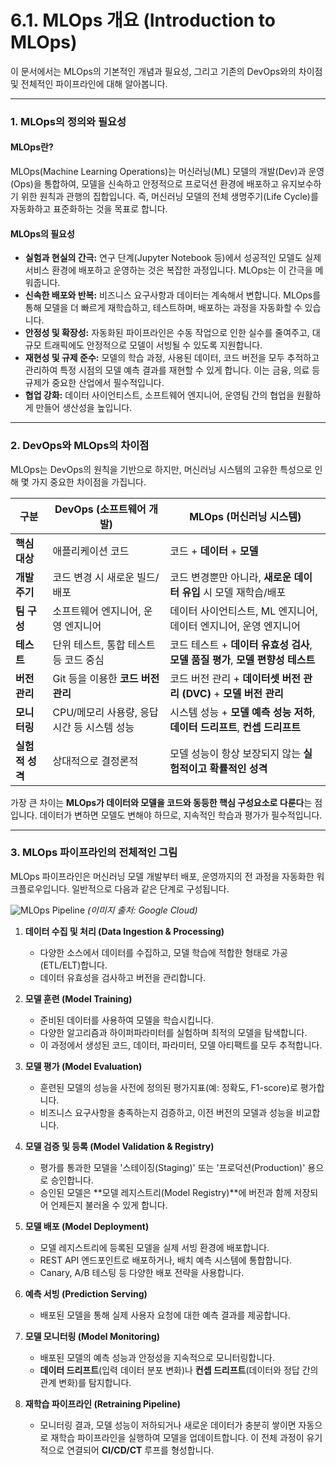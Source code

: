 # 6.1. MLOps 개요 (Introduction to MLOps)

이 문서에서는 MLOps의 기본적인 개념과 필요성, 그리고 기존의 DevOps와의 차이점 및 전체적인 파이프라인에 대해 알아봅니다.

---

### 1. MLOps의 정의와 필요성

#### MLOps란?
MLOps(Machine Learning Operations)는 머신러닝(ML) 모델의 개발(Dev)과 운영(Ops)을 통합하여, 모델을 신속하고 안정적으로 프로덕션 환경에 배포하고 유지보수하기 위한 원칙과 관행의 집합입니다. 즉, 머신러닝 모델의 전체 생명주기(Life Cycle)를 자동화하고 표준화하는 것을 목표로 합니다.

#### MLOps의 필요성
- **실험과 현실의 간극:** 연구 단계(Jupyter Notebook 등)에서 성공적인 모델도 실제 서비스 환경에 배포하고 운영하는 것은 복잡한 과정입니다. MLOps는 이 간극을 메워줍니다.
- **신속한 배포와 반복:** 비즈니스 요구사항과 데이터는 계속해서 변합니다. MLOps를 통해 모델을 더 빠르게 재학습하고, 테스트하며, 배포하는 과정을 자동화할 수 있습니다.
- **안정성 및 확장성:** 자동화된 파이프라인은 수동 작업으로 인한 실수를 줄여주고, 대규모 트래픽에도 안정적으로 모델이 서빙될 수 있도록 지원합니다.
- **재현성 및 규제 준수:** 모델의 학습 과정, 사용된 데이터, 코드 버전을 모두 추적하고 관리하여 특정 시점의 모델 예측 결과를 재현할 수 있게 합니다. 이는 금융, 의료 등 규제가 중요한 산업에서 필수적입니다.
- **협업 강화:** 데이터 사이언티스트, 소프트웨어 엔지니어, 운영팀 간의 협업을 원활하게 만들어 생산성을 높입니다.

---

### 2. DevOps와 MLOps의 차이점

MLOps는 DevOps의 원칙을 기반으로 하지만, 머신러닝 시스템의 고유한 특성으로 인해 몇 가지 중요한 차이점을 가집니다.

| 구분 | DevOps (소프트웨어 개발) | MLOps (머신러닝 시스템) |
|---|---|---|
| **핵심 대상** | 애플리케이션 코드 | 코드 + **데이터** + **모델** |
| **개발 주기** | 코드 변경 시 새로운 빌드/배포 | 코드 변경뿐만 아니라, **새로운 데이터 유입** 시 모델 재학습/배포 |
| **팀 구성** | 소프트웨어 엔지니어, 운영 엔지니어 | 데이터 사이언티스트, ML 엔지니어, 데이터 엔지니어, 운영 엔지니어 |
| **테스트** | 단위 테스트, 통합 테스트 등 코드 중심 | 코드 테스트 + **데이터 유효성 검사**, **모델 품질 평가**, **모델 편향성 테스트** |
| **버전 관리** | Git 등을 이용한 **코드 버전 관리** | 코드 버전 관리 + **데이터셋 버전 관리 (DVC)** + **모델 버전 관리** |
| **모니터링** | CPU/메모리 사용량, 응답 시간 등 시스템 성능 | 시스템 성능 + **모델 예측 성능 저하**, **데이터 드리프트**, **컨셉 드리프트** |
| **실험적 성격** | 상대적으로 결정론적 | 모델 성능이 항상 보장되지 않는 **실험적이고 확률적인 성격** |

가장 큰 차이는 **MLOps가 데이터와 모델을 코드와 동등한 핵심 구성요소로 다룬다**는 점입니다. 데이터가 변하면 모델도 변해야 하므로, 지속적인 학습과 평가가 필수적입니다.

---

### 3. MLOps 파이프라인의 전체적인 그림

MLOps 파이프라인은 머신러닝 모델 개발부터 배포, 운영까지의 전 과정을 자동화한 워크플로우입니다. 일반적으로 다음과 같은 단계로 구성됩니다.

![MLOps Pipeline](https://i.imgur.com/8pT4aYy.png)
*(이미지 출처: Google Cloud)*

1.  **데이터 수집 및 처리 (Data Ingestion & Processing)**
    - 다양한 소스에서 데이터를 수집하고, 모델 학습에 적합한 형태로 가공(ETL/ELT)합니다.
    - 데이터 유효성을 검사하고 버전을 관리합니다.

2.  **모델 훈련 (Model Training)**
    - 준비된 데이터를 사용하여 모델을 학습시킵니다.
    - 다양한 알고리즘과 하이퍼파라미터를 실험하며 최적의 모델을 탐색합니다.
    - 이 과정에서 생성된 코드, 데이터, 파라미터, 모델 아티팩트를 모두 추적합니다.

3.  **모델 평가 (Model Evaluation)**
    - 훈련된 모델의 성능을 사전에 정의된 평가지표(예: 정확도, F1-score)로 평가합니다.
    - 비즈니스 요구사항을 충족하는지 검증하고, 이전 버전의 모델과 성능을 비교합니다.

4.  **모델 검증 및 등록 (Model Validation & Registry)**
    - 평가를 통과한 모델을 '스테이징(Staging)' 또는 '프로덕션(Production)' 용으로 승인합니다.
    - 승인된 모델은 **모델 레지스트리(Model Registry)**에 버전과 함께 저장되어 언제든지 불러올 수 있게 합니다.

5.  **모델 배포 (Model Deployment)**
    - 모델 레지스트리에 등록된 모델을 실제 서빙 환경에 배포합니다.
    - REST API 엔드포인트로 배포하거나, 배치 예측 시스템에 통합합니다.
    - Canary, A/B 테스팅 등 다양한 배포 전략을 사용합니다.

6.  **예측 서빙 (Prediction Serving)**
    - 배포된 모델을 통해 실제 사용자 요청에 대한 예측 결과를 제공합니다.

7.  **모델 모니터링 (Model Monitoring)**
    - 배포된 모델의 예측 성능과 안정성을 지속적으로 모니터링합니다.
    - **데이터 드리프트**(입력 데이터 분포 변화)나 **컨셉 드리프트**(데이터와 정답 간의 관계 변화)를 탐지합니다.

8.  **재학습 파이프라인 (Retraining Pipeline)**
    - 모니터링 결과, 모델 성능이 저하되거나 새로운 데이터가 충분히 쌓이면 자동으로 재학습 파이프라인을 실행하여 모델을 업데이트합니다. 이 전체 과정이 유기적으로 연결되어 **CI/CD/CT** 루프를 형성합니다.
